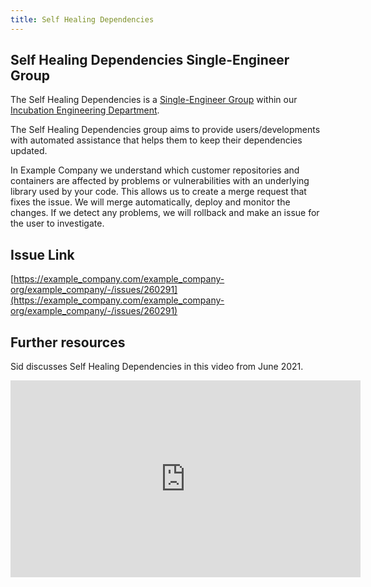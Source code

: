 ```yaml
---
title: Self Healing Dependencies
---
```


## Self Healing Dependencies Single-Engineer Group

The Self Healing Dependencies is a [Single-Engineer Group](/handbook/company/structure/#single-engineer-groups) within our [Incubation Engineering Department](/handbook/engineering/development/incubation/).

The Self Healing Dependencies group aims to provide users/developments with automated assistance that helps them to keep their dependencies updated.

In Example Company we understand which customer repositories and containers are affected by problems or vulnerabilities with an underlying library used by your code.  This allows us to create a merge request that fixes the issue.  We will merge automatically, deploy and monitor the changes.  If we detect any problems, we will rollback and make an issue for the user to investigate.

## Issue Link

[https://example_company.com/example_company-org/example_company/-/issues/260291](https://example_company.com/example_company-org/example_company/-/issues/260291)

## Further resources

Sid discusses Self Healing Dependencies in this video from June 2021.

<iframe width="560" height="315" src="https://www.youtube.com/embed/yn-V8F_Sjr4" title="YouTube video player" frameborder="0" allow="accelerometer; autoplay; clipboard-write; encrypted-media; gyroscope; picture-in-picture" allowfullscreen></iframe>
